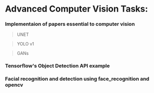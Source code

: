 # Advanced Computer Vision Tasks: 

### Implementaion of papers essential to computer vision

> UNET

> YOLO v1

> GANs
      
      
### Tensorflow's Object Detection API example

### Facial recognition and detection using face_recognition and opencv
